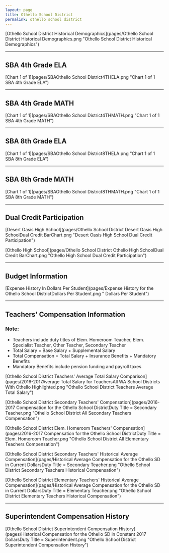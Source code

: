 ```yaml
---
layout: page
title: Othello School District
permalink: othello school district
---
```



[Othello School District Historical Demographics](pages/Othello School District Historical Demographics.png "Othello School District Historical Demographics")

___

## SBA 4th Grade ELA

[Chart 1 of 1](pages/SBAOthello School District4THELA.png "Chart 1 of 1 SBA 4th Grade ELA")


___

## SBA 4th Grade MATH

[Chart 1 of 1](pages/SBAOthello School District4THMATH.png "Chart 1 of 1 SBA 4th Grade MATH")


___

## SBA 8th Grade ELA

[Chart 1 of 1](pages/SBAOthello School District8THELA.png "Chart 1 of 1 SBA 8th Grade ELA")


___

## SBA 8th Grade MATH

[Chart 1 of 1](pages/SBAOthello School District8THMATH.png "Chart 1 of 1 SBA 8th Grade MATH")


___

## Dual Credit Participation

[Desert Oasis High School](pages/Othello School District Desert Oasis High SchoolDual Credit BarChart.png "Desert Oasis High School Dual Credit Participation")

[Othello High School](pages/Othello School District Othello High SchoolDual Credit BarChart.png "Othello High School Dual Credit Participation")


___

## Budget Information

[Expense History In Dollars Per Student](pages/Expense History for the Othello School DistrictDollars Per Student.png " Dollars Per Student")


___

## Teachers' Compensation Information
### Note:
- Teachers include duty titles of Elem. Homeroom Teacher, Elem. Specialist Teacher, Other Teacher, Secondary Teacher
- Total Salary = Base Salary + Supplemental Salary
- Total Compensation = Total Salary + Insurance Benefits + Mandatory Benefits
- Mandatory Benefits include pension funding and payroll taxes

[Othello School District Teachers' Average Total Salary Comparison](pages/2016-2017Average Total Salary for TeachersAll WA School Districts With Othello Highlighted.png "Othello School District Teachers Average Total Salary")

[Othello School District Secondary Teachers' Compensation](pages/2016-2017 Compensation for the Othello School DistrictDuty Title = Secondary Teacher.png "Othello School District All Secondary Teachers Compensation")

[Othello School District Elem. Homeroom Teachers' Compensation](pages/2016-2017 Compensation for the Othello School DistrictDuty Title = Elem. Homeroom Teacher.png "Othello School District All Elementary Teachers Compensation")

[Othello School District Secondary Teachers' Historical Average Compensation](pages/Historical Average Compensation for the Othello SD in Current DollarsDuty Title = Secondary Teacher.png "Othello School District Secondary Teachers Historical Compensation")

[Othello School District Elementary Teachers' Historical Average Compensation](pages/Historical Average Compensation for the Othello SD in Current DollarsDuty Title = Elementary Teacher.png "Othello School District Elementary Teachers Historical Compensation")


___

## Superintendent Compensation History

[Othello School District Superintendent Compensation History](pages/Historical Compensation for the Othello SD in Constant 2017 DollarsDuty Title = Superintendent.png "Othello School District Superintendent Compensation History")

